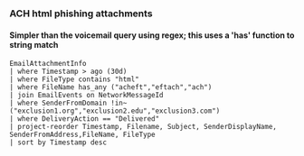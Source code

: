 ### ACH html phishing attachments

#### Simpler than the voicemail query using regex; this uses a 'has' function to string match

```kusto
EmailAttachmentInfo
| where Timestamp > ago (30d)
| where FileType contains "html"
| where FileName has_any ("acheft","eftach","ach")
| join EmailEvents on NetworkMessageId
| where SenderFromDomain !in~ ("exclusion1.org","exclusion2.edu","exclusion3.com")
| where DeliveryAction == "Delivered"
| project-reorder Timestamp, Filename, Subject, SenderDisplayName, SenderFromAddress,FileName, FileType
| sort by Timestamp desc
```
